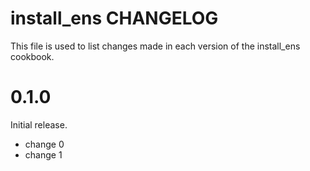 # install_ens CHANGELOG

This file is used to list changes made in each version of the install_ens cookbook.

# 0.1.0

Initial release.

- change 0
- change 1

